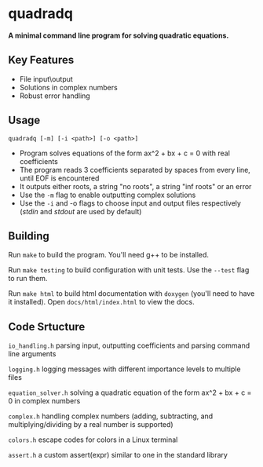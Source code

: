 # quadradq
**A minimal command line program for solving quadratic equations.**
## Key Features
* File input\output
* Solutions in complex numbers
* Robust error handling

## Usage
`quadradq [-m] [-i <path>] [-o <path>]`
* Program solves equations of the form ax^2 + bx + c = 0 with real coefficients
* The program reads 3 coefficients separated by spaces from every line, until EOF is encountered
* It outputs either roots, a string "no roots", a string "inf roots" or an error
* Use the `-m` flag to enable outputting complex solutions
* Use the `-i` and -o flags to choose input and output files respectively (*stdin* and *stdout* are used by default)

## Building
Run `make` to build the program. You'll need g++ to be installed.

Run `make testing` to build configuration with unit tests. Use the `--test` flag to run them.

Run `make html` to build html documentation with `doxygen` (you'll need to have it installed). Open `docs/html/index.html` to view the docs.

## Code Srtucture
`io_handling.h` parsing input, outputting coefficients and parsing command line arguments

`logging.h` logging messages with different importance levels to multiple files

`equation_solver.h` solving a quadratic equation of the form ax^2 + bx + c = 0 in complex numbers

`complex.h` handling complex numbers (adding, subtracting, and multiplying/dividing by a real number is supported)

`colors.h` escape codes for colors in a Linux terminal

`assert.h` a custom assert(expr) similar to one in the standard library
